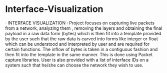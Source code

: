 # Interface-Visualization
· INTERFACE VISUALIZATION :
Project focuses on capturing live packets from a network, analyzing them , removing the layers and obtaining the final payload in a raw data form (bytes) which is then fit into a template provided by the user such that the raw data is carved into forms like integer or float which can be understood and interpreted by user and are required for certain functions.
The inflow of bytes is taken in a contiguous fashion and then fit into the template in the same manner.
This is done using Packet capture libraries.
User is also provided with a list of interface IDs on a system such that he/she can choose the network they wish to use. 
